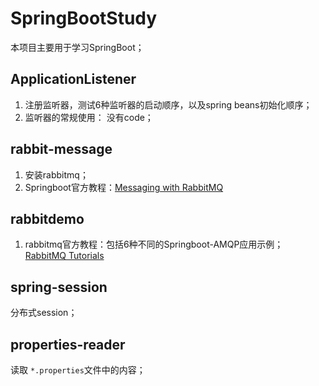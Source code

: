 # SpringBootStudy
本项目主要用于学习SpringBoot； 
## ApplicationListener
1. 注册监听器，测试6种监听器的启动顺序，以及spring beans初始化顺序；
2. 监听器的常规使用： 没有code；

## rabbit-message
1. 安装rabbitmq；
2. Springboot官方教程：[Messaging with RabbitMQ](https://spring.io/guides/gs/messaging-rabbitmq/)

## rabbitdemo
1. rabbitmq官方教程：包括6种不同的Springboot-AMQP应用示例；  
[RabbitMQ Tutorials](https://www.rabbitmq.com/getstarted.html)

## spring-session
分布式session；

## properties-reader
读取 `*.properties`文件中的内容；



